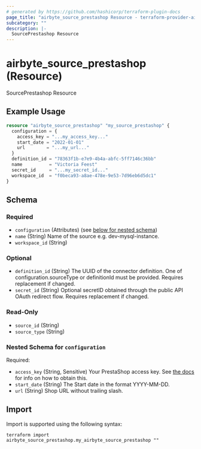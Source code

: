 ```yaml
---
# generated by https://github.com/hashicorp/terraform-plugin-docs
page_title: "airbyte_source_prestashop Resource - terraform-provider-airbyte"
subcategory: ""
description: |-
  SourcePrestashop Resource
---
```


# airbyte_source_prestashop (Resource)

SourcePrestashop Resource

## Example Usage

```terraform
resource "airbyte_source_prestashop" "my_source_prestashop" {
  configuration = {
    access_key = "...my_access_key..."
    start_date = "2022-01-01"
    url        = "...my_url..."
  }
  definition_id = "78363f1b-e7e9-4b4a-abfc-5ff7146c36bb"
  name          = "Victoria Feest"
  secret_id     = "...my_secret_id..."
  workspace_id  = "f0beca93-a8ae-478e-9e53-7d96eb6d5dc1"
}
```

<!-- schema generated by tfplugindocs -->
## Schema

### Required

- `configuration` (Attributes) (see [below for nested schema](#nestedatt--configuration))
- `name` (String) Name of the source e.g. dev-mysql-instance.
- `workspace_id` (String)

### Optional

- `definition_id` (String) The UUID of the connector definition. One of configuration.sourceType or definitionId must be provided. Requires replacement if changed.
- `secret_id` (String) Optional secretID obtained through the public API OAuth redirect flow. Requires replacement if changed.

### Read-Only

- `source_id` (String)
- `source_type` (String)

<a id="nestedatt--configuration"></a>
### Nested Schema for `configuration`

Required:

- `access_key` (String, Sensitive) Your PrestaShop access key. See <a href="https://devdocs.prestashop.com/1.7/webservice/tutorials/creating-access/#create-an-access-key"> the docs </a> for info on how to obtain this.
- `start_date` (String) The Start date in the format YYYY-MM-DD.
- `url` (String) Shop URL without trailing slash.

## Import

Import is supported using the following syntax:

```shell
terraform import airbyte_source_prestashop.my_airbyte_source_prestashop ""
```
